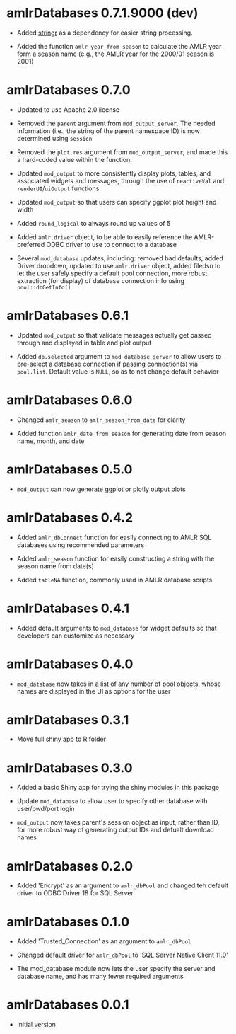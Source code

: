 # amlrDatabases 0.7.1.9000 (dev)

* Added [stringr](https://stringr.tidyverse.org/) as a dependency for easier string processing. 

* Added the function `amlr_year_from_season` to calculate the AMLR year form a season name (e.g., the AMLR year for the 2000/01 season is 2001)


# amlrDatabases 0.7.0

* Updated to use Apache 2.0 license

* Removed the `parent` argument from `mod_output_server`. The needed information (i.e., the string of the parent namespace ID) is now determined using `session`

* Removed the `plot.res` argument from `mod_output_server`, and made this a hard-coded value within the function.

* Updated `mod_output` to more consistently display plots, tables, and associated widgets and messages, through the use of `reactiveVal` and `renderUI`/`uiOutput` functions

* Updated `mod_output` so that users can specify ggplot plot height and width

* Added `round_logical` to always round up values of 5

* Added `amlr.driver` object, to be able to easily reference the AMLR-preferred ODBC driver to use to connect to a database

* Several `mod_database` updates, including: removed bad defaults, added Driver dropdown, updated to use `amlr.driver` object, added filedsn to let the user safely specify a default pool connection, more robust extraction (for display) of database connection info using `pool::dbGetInfo()`


# amlrDatabases 0.6.1

* Updated `mod_output` so that validate messages actually get passed through and displayed in table and plot output

* Added `db.selected` argument to `mod_database_server` to allow users to pre-select a database connection if passing connection(s) via `pool.list`. Default value is `NULL`, so as to not change default behavior


# amlrDatabases 0.6.0

* Changed `amlr_season` to `amlr_season_from_date` for clarity

* Added function `amlr_date_from_season` for generating date from season name, month, and date


# amlrDatabases 0.5.0

* `mod_output` can now generate ggplot or plotly output plots


# amlrDatabases 0.4.2

* Added `amlr_dbConnect` function for easily connecting to AMLR SQL databases using recommended parameters

* Added `amlr_season` function for easily constructing a string with the season name from date(s)

* Added `tableNA` function, commonly used in AMLR database scripts

# amlrDatabases 0.4.1

* Added default arguments to `mod_database` for widget defaults so that developers can customize as necessary


# amlrDatabases 0.4.0

* `mod_database` now takes in a list of any number of pool objects, whose names are displayed in the UI as options for the user


# amlrDatabases 0.3.1

* Move full shiny app to R folder


# amlrDatabases 0.3.0

* Added a basic Shiny app for trying the shiny modules in this package

* Update `mod_database` to allow user to specify other database with user/pwd/port login

* `mod_output` now takes parent's session object as input, rather than ID, for more robust way of generating output IDs and defualt download names


# amlrDatabases 0.2.0

* Added 'Encrypt' as an argument to `amlr_dbPool` and changed teh default driver to ODBC Driver 18 for SQL Server


# amlrDatabases 0.1.0

* Added 'Trusted_Connection' as an argument to `amlr_dbPool`

* Changed default driver for `amlr_dbPool` to 'SQL Server Native Client 11.0'

* The mod_database module now lets the user specify the server and database name, and has many fewer required arguments


# amlrDatabases 0.0.1

* Initial version
